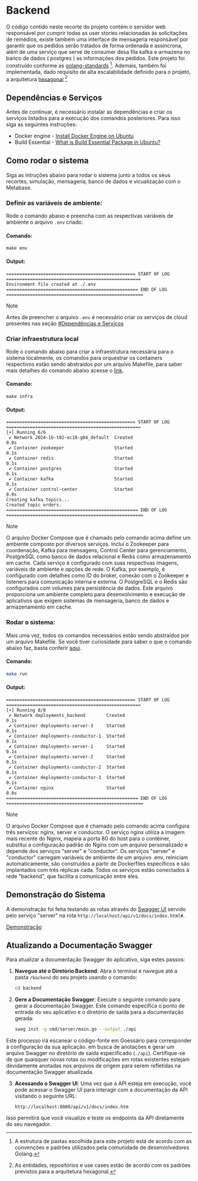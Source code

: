 # Backend

O código contido neste recorte do projeto contém o servidor web responsável por cumprir todas as user stories relacionadas às solicitações de remédios, existe também uma interface de mensageria responsável por garantir que os pedidos serão tratados de forma ordenada e assíncrona, além de uma serviço que serve de consumer desa fila kafka e armazena no banco de dados ( postgres ) as informações dos pedidos. Este projeto foi construído conforme as [golang-standards](https://github.com/golang-standards/project-layout) [^1]. Ademais, também foi implementada, dado requisito de alta escalabilidade definido para o projeto, a arquitetura [hexagonal](https://netflixtechblog.com/ready-for-changes-with-hexagonal-architecture-b315ec967749) [^2]

## Dependências e Serviços

Antes de continuar, é necessário instalar as dependências e criar os serviços listados para a execução dos comandos posteriores. Para isso siga as seguintes instruções:

- Docker engine - [Install Docker Engine on Ubuntu](https://docs.docker.com/engine/install/ubuntu/)
- Build Essential - [What is Build Essential Package in Ubuntu?](https://itsfoss.com/build-essential-ubuntu/)

## Como rodar o sistema

Siga as intruções abaixo para rodar o sistema junto a todos os seus recortes, simulação, mensageria, banco de dados e vicualização com o Metabase.

### Definir as variáveis de ambiente:
Rode o comando abaixo e preencha com as respectivas variáveis de ambiente o arquivo `.env` criado.

#### Comando:
```shell
make env
```

#### Output:
```shell
================================================= START OF LOG ===================================================
Environment file created at ./.env
================================================== END OF LOG ====================================================
```

> [!NOTE]
> Antes de preencher o arquivo `.env` é necessário criar os serviços de cloud presentes nas seção [#Dependências e Serviços](https://github.com/Inteli-College/2024-1B-T02-EC10-G04/tree/main/backend#depend%C3%AAncias-e-servi%C3%A7os)

### Criar infraestrutura local
Rode o comando abaixo para criar a infraestrutura necessária para o sistema localmente, os comandos para orquestrar os containers respectivos estão sendo abstraídos por um arquivo Makefile, para saber mais detalhes do comando abaixo acesse o [link](https://github.com/Inteli-College/2024-1B-T02-EC10-G04/blob/main/backend/Makefile#L11).

#### Comando:
```shell
make infra
```

#### Output:
```shell
================================================= START OF LOG ===================================================
[+] Running 6/6
 ✔ Network 2024-1b-t02-ec10-g04_default  Created                                                              0.0s 
 ✔ Container zookeeper                   Started                                                              0.1s 
 ✔ Container redis                       Started                                                              0.1s 
 ✔ Container postgres                    Started                                                              0.1s 
 ✔ Container kafka                       Started                                                              0.1s 
 ✔ Container control-center              Started                                                              0.0s 
Creating kafka topics...
Created topic orders.
================================================== END OF LOG ====================================================
```

> [!NOTE]
> O arquivo Docker Compose que é chamado pelo comando acima define um ambiente composto por diversos serviços. Inclui o Zookeeper para coordenação, Kafka para mensagens, Control Center para gerenciamento, PostgreSQL como banco de dados relacional e Redis como armazenamento em cache. Cada serviço é configurado com suas respectivas imagens, variáveis de ambiente e opções de rede. O Kafka, por exemplo, é configurado com detalhes como ID do broker, conexão com o Zookeeper e listeners para comunicação interna e externa. O PostgreSQL e o Redis são configurados com volumes para persistência de dados. Este arquivo proporciona um ambiente completo para desenvolvimento e execução de aplicativos que exigem sistemas de mensageria, banco de dados e armazenamento em cache.

### Rodar o sistema:

Mais uma vez, todos os comandos necessários estão sendo abstraídos por um arquivo Makefile. Se você tiver curiosidade para saber o que o comando abaixo faz, basta conferir [aqui](https://github.com/Inteli-College/2024-1B-T02-EC10-G04/blob/main/backend/Makefile#L11).

#### Comando:

```bash
make run
```

#### Output:

```shell
================================================= START OF LOG ===================================================
[+] Running 8/8
 ✔ Network deployments_backend        Created                                                                 0.1s 
 ✔ Container deployments-server-3     Started                                                                 0.1s 
 ✔ Container deployments-conductor-1  Started                                                                 0.1s 
 ✔ Container deployments-server-1     Started                                                                 0.1s 
 ✔ Container deployments-server-2     Started                                                                 0.1s 
 ✔ Container deployments-conductor-2  Started                                                                 0.1s 
 ✔ Container deployments-conductor-3  Started                                                                 0.1s 
 ✔ Container nginx                    Started                                                                 0.0s 
================================================== END OF LOG ====================================================
```

> [!NOTE]
> O arquivo Docker Compose que é chamado pelo comando acima configura três serviços: nginx, server e conductor. O serviço nginx utiliza a imagem mais recente do Nginx, mapeia a porta 80 do host para o contêiner, substitui a configuração padrão do Nginx com um arquivo personalizado e depende dos serviços "server" e "conductor". Os serviços "server" e "conductor" carregam variáveis de ambiente de um arquivo .env, reiniciam automaticamente, são construídos a partir de Dockerfiles específicos e são implantados com três réplicas cada. Todos os serviços estão conectados à rede "backend", que facilita a comunicação entre eles.

## Demonstração do Sistema

A demonstração foi feita testando as rotas através do [Swagger UI](https://swagger.io/tools/swagger-ui/) servido pelo serviço "server" na rota `http://localhost/api/v1/docs/index.html#`.

[Demonstração](https://drive.google.com/file/d/1R9fG24_uBr8LlNc11TM6hkP8Jo1NESSZ/view?usp=sharing)

[^1]: A estrutura de pastas escolhida para este projeto está de acordo com as convenções e padrões utilizados pela comunidade de desenvolvedores Golang.
[^2]: As entidades, repositórios e use cases estão de acordo com os padrões previstos para a arquitetura hexagonal.


## Atualizando a Documentação Swagger

Para atualizar a documentação Swagger do aplicativo, siga estes passos:

1. **Navegue até o Diretório Backend**:
   Abra o terminal e navegue até a pasta `/backend` do seu projeto usando o comando:
   ```bash
   cd backend
   ```

2. **Gere a Documentação Swagger**:
   Execute o seguinte comando para gerar a documentação Swagger. Este comando especifica o ponto de entrada do seu aplicativo e o diretório de saída para a documentação gerada:
   ```bash
   swag init -g cmd/server/main.go --output ./api
   ```

Este processo irá escanear o código-fonte em Goessário para corresponder à configuração da sua aplicação. em busca de anotações e gerar um arquivo Swagger no diretório de saída especificado (`./api`). Certifique-se de que quaisquer novas rotas ou modificações em rotas existentes estejam devidamente anotadas nos arquivos de origem para serem refletidas na documentação Swagger atualizada.

3. **Acessando o Swagger UI**:
   Uma vez que a API esteja em execução, você pode acessar o Swagger UI para interagir com a documentação da API visitando o seguinte URL:
   ```
   http://localhost:8080/api/v1/docs/index.htm
   ```

Isso permitirá que você visualize e teste os endpoints da API diretamente do seu navegador.

